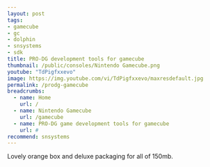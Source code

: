 ```yaml
---
layout: post
tags: 
- gamecube
- gc
- dolphin
- snsystems
- sdk
title: PRO-DG development tools for gamecube
thumbnail: /public/consoles/Nintendo Gamecube.png
youtube: "TdPigfxxevo"
image: https://img.youtube.com/vi/TdPigfxxevo/maxresdefault.jpg
permalink: /prodg-gamecube
breadcrumbs:
  - name: Home
    url: /
  - name: Nintendo Gamecube
    url: /gamecube
  - name: PRO-DG game development tools for gamecube
    url: #
recommend: snsystems
---
```

Lovely orange box and deluxe packaging for all of 150mb.

